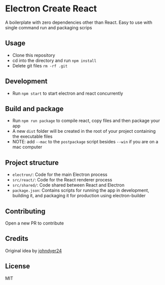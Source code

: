 # Electron Create React

A boilerplate with zero dependencies other than React. Easy to use with single command run and packaging scrips

## Usage

- Clone this repository
- cd into the directory and run `npm install`
- Delete git files `rm -rf .git`

## Development

- Run `npm start` to start electron and react concurrently

## Build and package

- Run `npm run package` to compile react, copy files and then package your app
- A new `dist` folder will be created in the root of your project containing the executable files
- NOTE: add `--mac` to the `postpackage` script besides `--win` if you are on a mac computer

## Project structure

- `electron/`: Code for the main Electron process
- `src/react/`: Code for the React renderer process
- `src/shared/`: Code shared between React and Electron
- `package.json`: Contains scripts for running the app in development, building it, and packaging it for production using electron-builder

## Contributing

Open a new PR to contribute

## Credits

Original idea by [johndyer24](https://github.com/johndyer24)

## License

MIT
